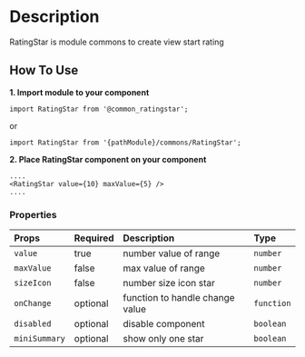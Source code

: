 # Description

RatingStar is module commons to create view start rating

## How To Use

**1. Import module to your component**
```node
import RatingStar from '@common_ratingstar';
```

or

```node
import RatingStar from '{pathModule}/commons/RatingStar';
```

**2. Place RatingStar component on your component**

```node
....
<RatingStar value={10} maxValue={5} />
....
```

### Properties
| Props       | Required | Description | Type |
| :---        | :---     | :---        |:---  |
| `value`       | true    | number value of range | `number` |
| `maxValue`       | false    | max value of range | `number` |
| `sizeIcon`       | false    | number size icon star | `number` |
| `onChange` | optional | function to handle change value | `function` |
| `disabled` | optional | disable component | `boolean` |
| `miniSummary` | optional | show only one star | `boolean` |


